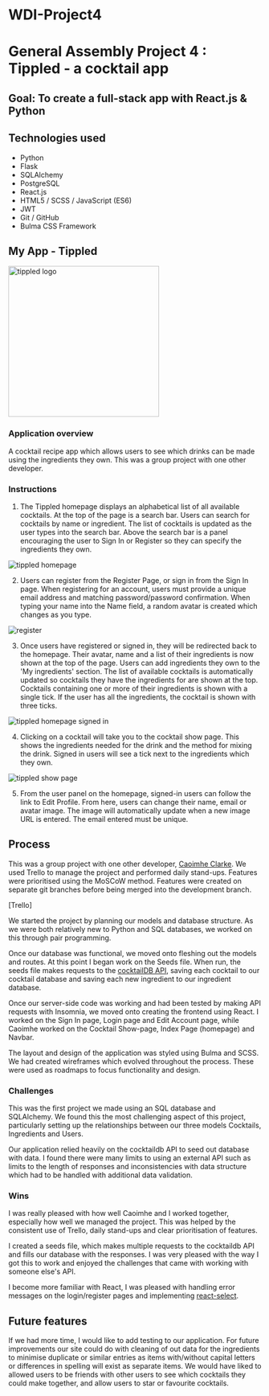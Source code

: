 # WDI-Project4
# General Assembly Project 4 : Tippled - a cocktail app

## Goal: To create a full-stack app with React.js & Python

## Technologies used

* Python
* Flask
* SQLAlchemy
* PostgreSQL
* React.js
* HTML5 / SCSS / JavaScript (ES6)
* JWT
* Git / GitHub
* Bulma CSS Framework

## My App - Tippled
<img src="https://user-images.githubusercontent.com/40343797/50253501-4e243a00-03e2-11e9-877d-ab31fa658a51.png" alt="tippled logo" width="300"/>

### Application overview
A cocktail recipe app which allows users to see which drinks can be made using the ingredients they own. This was a group project with one other developer.

### Instructions
1. The Tippled homepage displays an alphabetical list of all available cocktails. At the top of the page is a search bar. Users can search for cocktails by name or ingredient. The list of cocktails is updated as the user types into the search bar. Above the search bar is a panel encouraging the user to Sign In or Register so they can specify the ingredients they own.

![tippled homepage](https://user-images.githubusercontent.com/40343797/50253537-67c58180-03e2-11e9-8f38-45d5b5361d75.png)

2. Users can register from the Register Page, or sign in from the Sign In page. When registering for an account, users must provide a unique email address and matching password/password confirmation. When typing your name into the Name field, a random avatar is created which changes as you type.

![register](https://user-images.githubusercontent.com/40343797/50253589-92afd580-03e2-11e9-852f-c247a029e675.png)

3. Once users have registered or signed in, they will be redirected back to the homepage. Their avatar, name and a list of their ingredients is now shown at the top of the page. Users can add ingredients they own to the 'My ingredients' section. The list of available cocktails is automatically updated so cocktails they have the ingredients for are shown at the top. Cocktails containing one or more of their ingredients is shown with a single tick. If the user has all the ingredients, the cocktail is shown with three ticks.

![tippled homepage signed in](https://user-images.githubusercontent.com/40343797/50253562-7b70e800-03e2-11e9-94a0-7441753aea11.png)

4. Clicking on a cocktail will take you to the cocktail show page. This shows the ingredients needed for the drink and the method for mixing the drink. Signed in users will see a tick next to the ingredients which they own.  

![tippled show page](https://user-images.githubusercontent.com/40343797/50253608-a1968800-03e2-11e9-96d0-ce8547798e51.png)

5. From the user panel on the homepage, signed-in users can follow the link to Edit Profile. From here, users can change their name, email or avatar image. The image will automatically update when a new image URL is entered. The email entered must be unique.

## Process

This was a group project with one other developer, [Caoimhe Clarke](https://github.com/cc-85). We used Trello to manage the project and performed daily stand-ups. Features were prioritised using the MoSCoW method. Features were created on separate git branches before being merged into the development branch.

[Trello]

We started the project by planning our models and database structure. As we were both relatively new to Python and SQL databases, we worked on this through pair programming.

Once our database was functional, we moved onto fleshing out the models and routes. At this point I began work on the Seeds file. When run, the seeds file makes requests to the [cocktailDB API](https://www.thecocktaildb.com/), saving each cocktail to our cocktail database and saving each new ingredient to our ingredient database.

Once our server-side code was working and had been tested by making API requests with Insomnia, we moved onto creating the frontend using React. I worked on the Sign In page, Login page and Edit Account page, while Caoimhe worked on the Cocktail Show-page, Index Page (homepage) and Navbar.

The layout and design of the application was styled using Bulma and SCSS. We had created wireframes which evolved throughout the process. These were used as roadmaps to focus functionality and design.

### Challenges
This was the first project we made using an SQL database and SQLAlchemy. We found this the most challenging aspect of this project, particularly setting up the relationships between our three models Cocktails, Ingredients and Users.

Our application relied heavily on the cocktaildb API to seed out database with data. I found there were many limits to using an external API such as limits to the length of responses and inconsistencies with data structure which had to be handled with additional data validation.

### Wins
I was really pleased with how well Caoimhe and I worked together,  especially how well we managed the project. This was helped by the consistent use of Trello, daily stand-ups and clear prioritisation of features.

I created a seeds file, which makes multiple requests to the cocktaildb API and fills our database with the responses. I was very pleased with the way I got this to work and enjoyed the challenges that came with working with someone else's API.

I become more familiar with React, I was pleased with handling error messages on the login/register pages and implementing [react-select](https://react-select.com/).

## Future features
If we had more time, I would like to add testing to our application. For future improvements our site could do with cleaning of out data for the ingredients to minimise duplicate or similar entries as items with/without capital letters or differences in spelling will exist as separate items. We would have liked to allowed users to be friends with other users to see which cocktails they could make together, and allow users to star or favourite cocktails.
